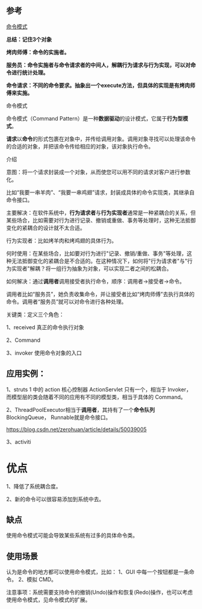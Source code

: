 ## 参考

[命令模式](http://www.runoob.com/design-pattern/command-pattern.html)

**总结：记住3个对象**

   **烤肉师傅：命令的实施者。**

   **服务员：命令实施者与命令请求者的中间人，解耦行为请求与行为实现，可以对命令进行统计处理。**

   **命令请求：不同的命令要求。抽象出一个execute方法，但具体的实现是有烤肉师傅来实施。**

命令模式

命令模式（Command Pattern）是一种**数据驱动**的设计模式，它属于**行为型模式**。

**请求**以**命令**的形式包裹在对象中，并传给调用对象。调用对象寻找可以处理该命令的合适的对象，并把该命令传给相应的对象，该对象执行命令。

介绍

意图：将一个请求封装成一个对象，从而使您可以用不同的请求对客户进行参数化。

  比如“我要一串羊肉”、“我要一串鸡翅”请求，封装成具体的命令实现类，其继承自命令接口。

主要解决：在软件系统中，**行为请求者**与**行为实现者**通常是一种紧耦合的关系，但某些场合，比如需要对行为进行记录、撤销或重做、事务等处理时，这种无法抵御变化的紧耦合的设计就不太合适。

   行为实现者：比如烤羊肉和烤鸡翅的具体行为。

何时使用：在某些场合，比如要对行为进行"记录、撤销/重做、事务"等处理，这种无法抵御变化的紧耦合是不合适的。在这种情况下，如何将"行为请求者"与"行为实现者"解耦？将一组行为抽象为对象，可以实现二者之间的松耦合。

如何解决：通过**调用者**调用接受者执行命令，顺序：调用者→接受者→命令。

  调用者比如“服务员”，她负责收集命令，并让接受者比如“烤肉师傅”去执行具体的命令。调用者“服务员”就可以对命令进行各种处理。

关键类：定义三个角色：

   1、received 真正的命令执行对象 

   2、Command 

   3、invoker 使用命令对象的入口

## 应用实例：

  1、struts 1 中的 action 核心控制器 ActionServlet 只有一个，相当于 Invoker，而模型层的类会随着不同的应用有不同的模型类，相当于具体的 Command。

  2、ThreadPoolExecutor相当于**调用者**，其持有了一个**命令队列**BlockingQueue， Runnable就是命令接口。

   https://blog.csdn.net/zerohuan/article/details/50039005

  3、activiti

# 优点

 1、降低了系统耦合度。 

 2、新的命令可以很容易添加到系统中去。

## 缺点

使用命令模式可能会导致某些系统有过多的具体命令类。

## 使用场景

认为是命令的地方都可以使用命令模式，比如： 1、GUI 中每一个按钮都是一条命令。 2、模拟 CMD。

注意事项：系统需要支持命令的撤销(Undo)操作和恢复(Redo)操作，也可以考虑使用命令模式，见命令模式的扩展。
